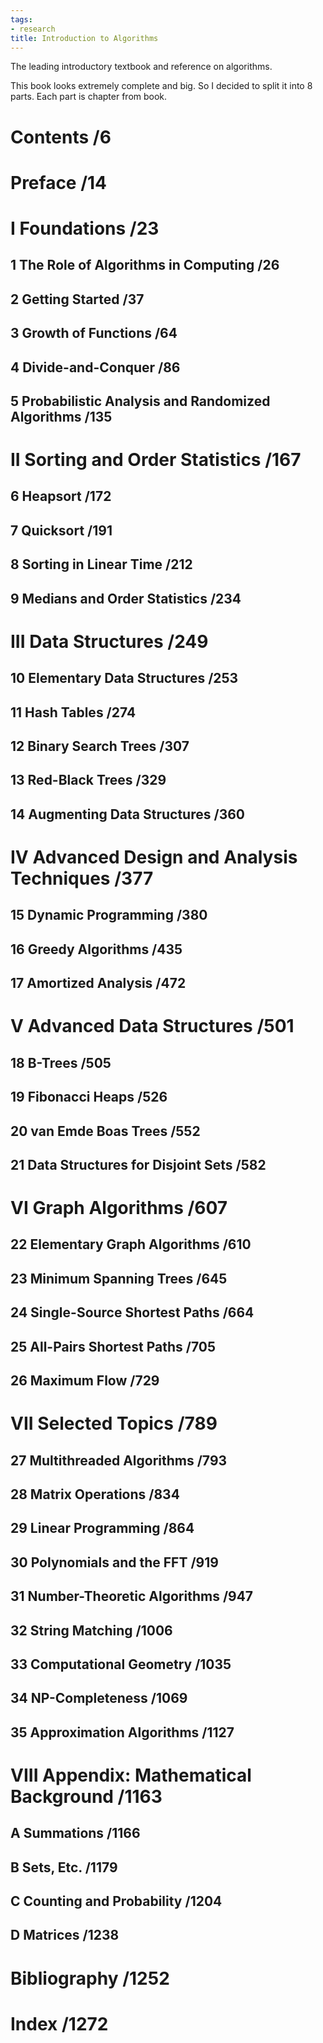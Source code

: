 ```yaml
---
tags:
- research
title: Introduction to Algorithms
---
```

   
The leading introductory textbook and reference on algorithms.   
   
This book looks extremely complete and big. So I decided to split it into 8   
parts. Each part is chapter from book.   
   
# Contents /6   
   
# Preface /14   
   
# I Foundations /23   
   
## 1 The Role of Algorithms in Computing /26   
   
## 2 Getting Started /37   
   
## 3 Growth of Functions /64   
   
## 4 Divide-and-Conquer /86   
   
## 5 Probabilistic Analysis and Randomized Algorithms /135   
   
# II Sorting and Order Statistics /167   
   
## 6 Heapsort /172   
   
## 7 Quicksort /191   
   
## 8 Sorting in Linear Time /212   
   
## 9 Medians and Order Statistics /234   
   
# III Data Structures /249   
   
## 10 Elementary Data Structures /253   
   
## 11 Hash Tables /274   
   
## 12 Binary Search Trees /307   
   
## 13 Red-Black Trees /329   
   
## 14 Augmenting Data Structures /360   
   
# IV Advanced Design and Analysis Techniques /377   
   
## 15 Dynamic Programming /380   
   
## 16 Greedy Algorithms /435   
   
## 17 Amortized Analysis /472   
   
# V Advanced Data Structures /501   
   
## 18 B-Trees /505   
   
## 19 Fibonacci Heaps /526   
   
## 20 van Emde Boas Trees /552   
   
## 21 Data Structures for Disjoint Sets /582   
   
# VI Graph Algorithms /607   
   
## 22 Elementary Graph Algorithms /610   
   
## 23 Minimum Spanning Trees /645   
   
## 24 Single-Source Shortest Paths /664   
   
## 25 All-Pairs Shortest Paths /705   
   
## 26 Maximum Flow /729   
   
# VII Selected Topics /789   
   
## 27 Multithreaded Algorithms /793   
   
## 28 Matrix Operations /834   
   
## 29 Linear Programming /864   
   
## 30 Polynomials and the FFT /919   
   
## 31 Number-Theoretic Algorithms /947   
   
## 32 String Matching /1006   
   
## 33 Computational Geometry /1035   
   
## 34 NP-Completeness /1069   
   
## 35 Approximation Algorithms /1127   
   
# VIII Appendix: Mathematical Background /1163   
   
## A Summations /1166   
   
## B Sets, Etc. /1179   
   
## C Counting and Probability /1204   
   
## D Matrices /1238   
   
# Bibliography /1252   
   
# Index /1272